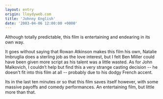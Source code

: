 ```yaml
---
layout: entry
origin: lloydyweb.com
title: 'Johnny English'
date: '2003-04-06 12:00:00 +0000'
---
```

Although totally predictable, this film is entertaining and endearing in its own way.

It goes without saying that Rowan Atkinson makes this film his own, Natalie Imbruglia does a sterling job as the love interest, but I felt Ben Miller could have been given more script as his talent was a little wasted. As for John Malkovich, I couldn’t help but find this a very strange casting decision -- he doesn't fit into this film at all -- probably due to his dodgy French accent.

Its in the last ten minutes or so that this film saves itself however, with some massive payoffs and comedy performances. An entertaining film, but little more than that.